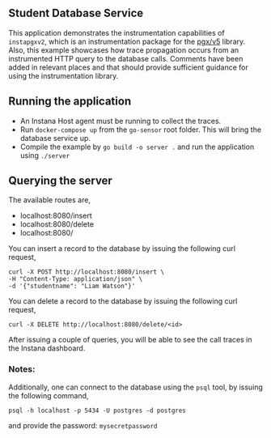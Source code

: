 
Student Database Service
----
This application demonstrates the instrumentation capabilities of `instapgxv2`, which is an instrumentation package for the 
[pgx/v5](https://github.com/jackc/pgx) library. Also, this example showcases how trace propagation occurs from an instrumented HTTP query to the database 
calls. Comments have been added in relevant places and that should provide sufficient guidance for using the instrumentation library. 


## Running the application
- An Instana Host agent must be running to collect the traces.
- Run `docker-compose up` from the `go-sensor` root folder. This will bring the database service up.
- Compile the example by `go build -o server .` and run the application using `./server`


## Querying the server
The available routes are,
- localhost:8080/insert
- localhost:8080/delete
- localhost:8080/

You can insert a record to the database by issuing the following curl request,
```
curl -X POST http://localhost:8080/insert \
-H "Content-Type: application/json" \
-d '{"studentname": "Liam Watson"}'
```
You can delete a record to the database by issuing the following curl request,
```
curl -X DELETE http://localhost:8080/delete/<id>
```

After issuing a couple of queries, you will be able to see the call traces in the Instana dashboard.

### Notes:
Additionally, one can connect to the database using the `psql` tool, by issuing the following command,
```
psql -h localhost -p 5434 -U postgres -d postgres
```
and provide the password: `mysecretpassword`
